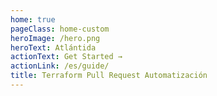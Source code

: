 ```yaml
---
home: true
pageClass: home-custom
heroImage: /hero.png
heroText: Atlántida
actionText: Get Started →
actionLink: /es/guide/
title: Terraform Pull Request Automatización
---
```

